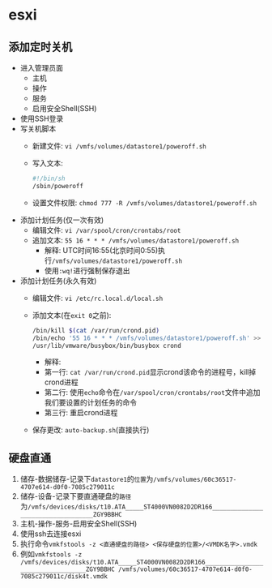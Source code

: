 # esxi

## 添加定时关机

- 进入管理员面
  - 主机
  - 操作
  - 服务
  - 启用安全Shell(SSH)
- 使用SSH登录
- 写关机脚本
  - 新建文件: `vi /vmfs/volumes/datastore1/poweroff.sh`
  - 写入文本:

    ```sh
    #!/bin/sh
    /sbin/poweroff
    ```

  - 设置文件权限: `chmod 777 -R /vmfs/volumes/datastore1/poweroff.sh`
- 添加计划任务(仅一次有效)
  - 编辑文件: `vi /var/spool/cron/crontabs/root`
  - 追加文本: `55 16 * * * /vmfs/volumes/datastore1/poweroff.sh`
    - 解释: UTC时间16:55(北京时间0:55)执行`/vmfs/volumes/datastore1/poweroff.sh`
    - 使用`:wq!`进行强制保存退出
- 添加计划任务(永久有效)
  - 编辑文件: `vi /etc/rc.local.d/local.sh`
  - 添加文本(在`exit 0`之前):

    ```sh
    /bin/kill $(cat /var/run/crond.pid)
    /bin/echo '55 16 * * * /vmfs/volumes/datastore1/poweroff.sh' >> /var/spool/cron/
    /usr/lib/vmware/busybox/bin/busybox crond
    ```

    - 解释:
    - 第一行: `cat /var/run/crond.pid`显示crond该命令的进程号，kill掉crond进程
    - 第二行: 使用`echo`命令在`/var/spool/cron/crontabs/root`文件中追加我们要设置的计划任务的命令
    - 第三行: 重启crond进程
  - 保存更改: `auto-backup.sh`(直接执行)

## 硬盘直通

1. 储存-数据储存-记录下`datastore1`的`位置`为`/vmfs/volumes/60c36517-4707e614-d0f0-7085c279011c`
2. 储存-设备-记录下要直通硬盘的`路径`为`/vmfs/devices/disks/t10.ATA_____ST4000VN0082D2DR166__________________________________ZGY9BBHC`
3. 主机-操作-服务-启用安全Shell(SSH)
4. 使用ssh去连接esxi
5. 执行命令`vmkfstools -z <直通硬盘的路径> <保存硬盘的位置>/<VMDK名字>.vmdk`
6. 例如`vmkfstools -z /vmfs/devices/disks/t10.ATA_____ST4000VN0082D2DR166__________________________________ZGY9BBHC /vmfs/volumes/60c36517-4707e614-d0f0-7085c279011c/disk4t.vmdk`
